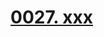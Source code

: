 # [0027. xxx](https://github.com/Tdahuyou/chrome/tree/main/0027.%20xxx)

<!-- region:toc -->

<!-- endregion:toc -->


